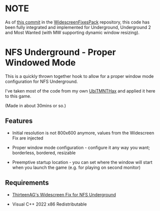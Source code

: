 # NOTE

As of [this commit](https://github.com/ThirteenAG/WidescreenFixesPack/commit/51cd110c623fc40f61c201237a14db7a38d5fc78) in the [WidescreenFixesPack](https://github.com/ThirteenAG/WidescreenFixesPack) repository, this code has been fully integrated and implemented for Underground, Underground 2 and Most Wanted (with MW supporting dynamic window resizing).

# NFS Underground - Proper Windowed Mode

This is a quickly thrown together hook to allow for a proper window mode configuration for NFS Underground.

I've taken most of the code from my own [UbiTMNTHax](https://github.com/xan1242/UbiTMNTHax) and applied it here to this game.

(Made in about 30mins or so.)

## Features

- Initial resolution is not 800x600 anymore, values from the Widescreen Fix are injected

- Proper window mode configuration - configure it any way you want; borderless, bordered, resizable

- Preemptive startup location - you can set where the window will start when you launch the game (e.g. for playing on second monitor)

## Requirements

- [ThirteenAG's Widescreen Fix for NFS Underground](https://github.com/ThirteenAG/WidescreenFixesPack)

- Visual C++ 2022 x86 Redistributable


